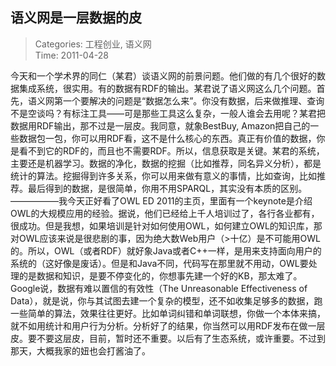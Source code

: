 语义网是一层数据的皮
---
    
> Categories: 工程创业, 语义网  
> Time: 2011-04-28
    
今天和一个学术界的同仁（某君）谈语义网的前景问题。他们做的有几个很好的数据集成系统，很实用。有的数据有RDF的输出。某君说了语义网这么几个问题。首先，语义网第一个要解决的问题是“数据怎么来”。你没有数据，后来做推理、查询不是空谈吗？有标注工具——可是那些工具这么复杂，一般人谁会去用呢？某君把数据用RDF输出，那不过是一层皮。我同意，就象BestBuy, Amazon把自己的一些数据包一包，你可以用RDF看，这不是什么核心的东西。真正有价值的数据，你是看不到它的RDF的，而且也不需要RDF。所以，信息获取是关键。某君的系统，主要还是机器学习。数据的净化，数据的挖掘（比如推荐，同名异义分析），都是统计的算法。挖掘得到许多关系，你可以用来做有意义的事情，比如查询，比如推荐。最后得到的数据，是很简单，你用不用SPARQL，其实没有本质的区别。—————–我今天正好看了OWL ED 2011的主页，里面有一个keynote是介绍OWL的大规模应用的经验。据说，他们已经给上千人培训过了，各行各业都有，很成功。但是我想，如果培训是针对如何使用OWL，如何建立OWL的知识库，那对OWL应该来说是很悲剧的事，因为绝大数Web用户（>十亿）是不可能用OWL的。所以，OWL（或者RDF）就好象Java或者C++一样，是用来支持面向用户的系统的（这好像是废话）。但是和Java不同，代码写在那里就不用动，OWL要处理的是数据和知识，是要不停变化的，你想事先建一个好的KB，那太难了。Google说，数据有难以置信的有效性（The Unreasonable Effectiveness of Data），就是说，你与其试图去建一个复杂的模型，还不如收集足够多的数据，跑一些简单的算法，效果往往更好。比如单词纠错和单词联想，你做一个本体来搞，就不如用统计和用户行为分析。分析好了的结果，你当然可以用RDF发布在做一层皮。要不要这层皮，目前，暂时还不重要。以后有了生态系统，或许重要。不过到那天，大概我家的妞也会打酱油了。     
    